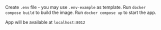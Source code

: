 Create `.env` file - you may use `.env-example` as template.
Run `docker compose build` to build the image.
Run `docker compose up` to start the app.

App will be available at `localhost:8012`